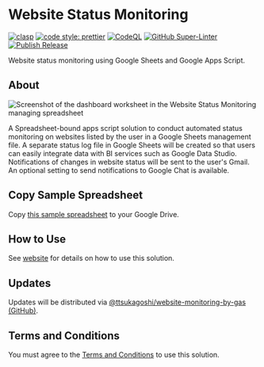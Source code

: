 # Website Status Monitoring

[![clasp](https://img.shields.io/badge/built%20with-clasp-4285f4.svg?style=flat-square)](https://github.com/google/clasp) [![code style: prettier](https://img.shields.io/badge/code_style-prettier-ff69b4.svg?style=flat-square)](https://github.com/prettier/prettier) [![CodeQL](https://github.com/ttsukagoshi/website-monitoring-by-gas/workflows/CodeQL/badge.svg)](https://github.com/ttsukagoshi/website-monitoring-by-gas/actions?query=workflow%3ACodeQL) [![GitHub Super-Linter](https://github.com/ttsukagoshi/website-monitoring-by-gas/workflows/Lint%20Code%20Base/badge.svg)](https://github.com/marketplace/actions/super-linter) [![Publish Release](https://github.com/ttsukagoshi/website-monitoring-by-gas/actions/workflows/release.yml/badge.svg)](https://github.com/ttsukagoshi/website-monitoring-by-gas/actions/workflows/release.yml)

Website status monitoring using Google Sheets and Google Apps Script.

## About

![Screenshot of the dashboard worksheet in the Website Status Monitoring managing spreadsheet](https://lh3.googleusercontent.com/pw/AM-JKLXEoseETkZUmA6uPnRP-ozJpqDa4gHp-X06Uqcd2WxEhHIN9MFwp4e-YFsF6icsosUEWAszWrgz8z6bNucC-DuO0_BpBotOprnGer7z8fbxcxB2_34UD6YziJjfC4B88jiAgXu7XdUXvr_N88UM5XIl=w1908-h574-no)

A Spreadsheet-bound apps script solution to conduct automated status monitoring on websites listed by the user in a Google Sheets management file. A separate status log file in Google Sheets will be created so that users can easily integrate data with BI services such as Google Data Studio. Notifications of changes in website status will be sent to the user's Gmail. An optional setting to send notifications to Google Chat is available.

## Copy Sample Spreadsheet

Copy [this sample spreadsheet](https://docs.google.com/spreadsheets/d/1JvO090VcgvF-WwciNnzRb1_nonKJC5QHN73h_CXS1Cw/copy) to your Google Drive.

## How to Use

See [website](https://www.scriptable-assets.page/gas-solutions/website-monitoring-by-gas/) for details on how to use this solution.

## Updates

Updates will be distributed via [@ttsukagoshi/website-monitoring-by-gas (GitHub)](https://github.com/ttsukagoshi/website-monitoring-by-gas).

## Terms and Conditions

You must agree to the [Terms and Conditions](https://www.scriptable-assets.page/terms-and-conditions/) to use this solution.
